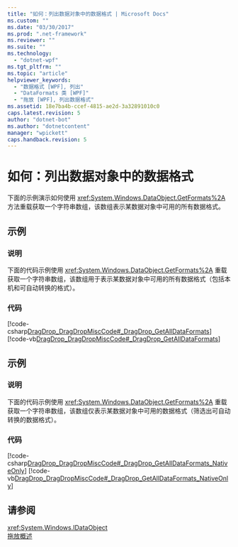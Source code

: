 ```yaml
---
title: "如何：列出数据对象中的数据格式 | Microsoft Docs"
ms.custom: ""
ms.date: "03/30/2017"
ms.prod: ".net-framework"
ms.reviewer: ""
ms.suite: ""
ms.technology: 
  - "dotnet-wpf"
ms.tgt_pltfrm: ""
ms.topic: "article"
helpviewer_keywords: 
  - "数据格式 [WPF], 列出"
  - "DataFormats 类 [WPF]"
  - "拖放 [WPF], 列出数据格式"
ms.assetid: 18e7ba4b-ccef-4815-ae2d-3a32891010c0
caps.latest.revision: 5
author: "dotnet-bot"
ms.author: "dotnetcontent"
manager: "wpickett"
caps.handback.revision: 5
---
```

# 如何：列出数据对象中的数据格式
下面的示例演示如何使用 <xref:System.Windows.DataObject.GetFormats%2A> 方法重载获取一个字符串数组，该数组表示某数据对象中可用的所有数据格式。  
  
## 示例  
  
### 说明  
 下面的代码示例使用 <xref:System.Windows.DataObject.GetFormats%2A> 重载获取一个字符串数组，该数组用于表示某数据对象中可用的所有数据格式（包括本机和可自动转换的格式）。  
  
### 代码  
 [!code-csharp[DragDrop_DragDropMiscCode#_DragDrop_GetAllDataFormats](../../../../samples/snippets/csharp/VS_Snippets_Wpf/DragDrop_DragDropMiscCode/CSharp/Window1.xaml.cs#_dragdrop_getalldataformats)]
 [!code-vb[DragDrop_DragDropMiscCode#_DragDrop_GetAllDataFormats](../../../../samples/snippets/visualbasic/VS_Snippets_Wpf/DragDrop_DragDropMiscCode/visualbasic/window1.xaml.vb#_dragdrop_getalldataformats)]  
  
## 示例  
  
### 说明  
 下面的代码示例使用 <xref:System.Windows.DataObject.GetFormats%2A> 重载获取一个字符串数组，该数组仅表示某数据对象中可用的数据格式（筛选出可自动转换的数据格式）。  
  
### 代码  
 [!code-csharp[DragDrop_DragDropMiscCode#_DragDrop_GetAllDataFormats_NativeOnly](../../../../samples/snippets/csharp/VS_Snippets_Wpf/DragDrop_DragDropMiscCode/CSharp/Window1.xaml.cs#_dragdrop_getalldataformats_nativeonly)]
 [!code-vb[DragDrop_DragDropMiscCode#_DragDrop_GetAllDataFormats_NativeOnly](../../../../samples/snippets/visualbasic/VS_Snippets_Wpf/DragDrop_DragDropMiscCode/visualbasic/window1.xaml.vb#_dragdrop_getalldataformats_nativeonly)]  
  
## 请参阅  
 <xref:System.Windows.IDataObject>   
 [拖放概述](../../../../docs/framework/wpf/advanced/drag-and-drop-overview.md)